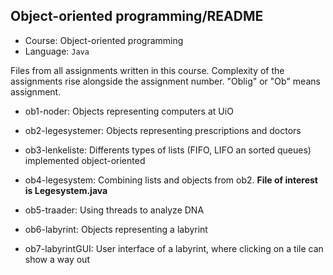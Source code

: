 ## Object-oriented programming/README

- Course: Object-oriented programming
- Language: `Java`

Files from all assignments written in this course. Complexity of the assignments rise alongside the assignment number. "Oblig" or "Ob" means assignment.

- ob1-noder: 
Objects representing computers at UiO

- ob2-legesystemer:
Objects representing prescriptions and doctors

- ob3-lenkeliste:
Differents types of lists (FIFO, LIFO an sorted queues) implemented object-oriented

- ob4-legesystem:
Combining lists and objects from ob2. __File of interest is Legesystem.java__

- ob5-traader:
Using threads to analyze DNA

- ob6-labyrint:
Objects representing a labyrint

- ob7-labyrintGUI:
User interface of a labyrint, where clicking on a tile can show a way out

